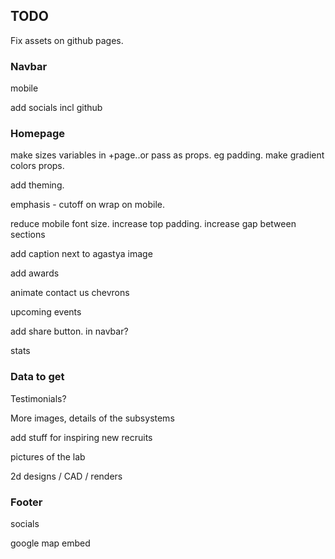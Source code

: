 ## TODO

Fix assets on github pages.

### Navbar

mobile

add socials incl github

### Homepage

make sizes variables in +page..or pass as props. eg padding.
make gradient colors props.

add theming.

emphasis - cutoff on wrap on mobile.

reduce mobile font size. increase top padding. increase gap between sections

add caption next to agastya image

add awards

animate contact us chevrons

upcoming events

add share button. in navbar?

stats

### Data to get

Testimonials?

More images, details of the subsystems

add stuff for inspiring new recruits

pictures of the lab

2d designs / CAD / renders

### Footer

socials

google map embed

